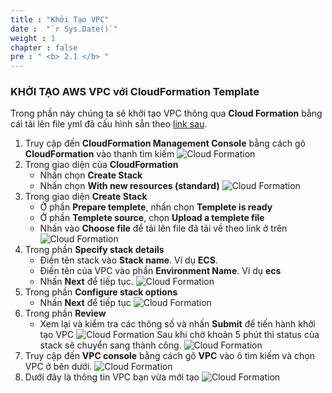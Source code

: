```yaml
---
title : "Khởi Tạo VPC"
date :  "`r Sys.Date()`" 
weight : 1
chapter : false
pre : " <b> 2.1 </b> "
---
```


### KHỞI TẠO AWS VPC với CloudFormation Template
Trong phần này chúng ta sẽ khởi tạo VPC thông qua **Cloud Formation** bằng cái tải lên file yml đã cấu hình sẵn theo [link sau](https://github.com/huy1010/nest-app-example/blob/master/template.yml).

1. Truy cập đến **CloudFormation Management Console** bằng cách gõ **CloudFormation** vào thanh tìm kiếm 
![Cloud Formation](/images/2-prerequiste/2.1-create-vpc/001.png)
2. Trong giao diện của **CloudFormation**
    - Nhấn chọn **Create Stack**
    - Nhấn chọn **With new resources (standard)**
![Cloud Formation](/images/2-prerequiste/2.1-create-vpc/002.png)
3. Trong giao diện **Create Stack**
    - Ở phần **Prepare templete**, nhấn chọn **Templete is ready**
    - Ở phần **Templete source**, chọn **Upload a templete file**
    - Nhấn vào **Choose file** để tải lên file đã tải về theo link ở trên
![Cloud Formation](/images/2-prerequiste/2.1-create-vpc/003.png)
4. Trong phần **Specify stack details**
    - Điền tên stack vào **Stack name**. Ví dụ **ECS**.
    - Điền tên của VPC vào phần **Environment Name**. Ví dụ **ecs**
    - Nhấn **Next** để tiếp tục.
![Cloud Formation](/images/2-prerequiste/2.1-create-vpc/004.png)
5. Trong phần **Configure stack options**
    - Nhấn **Next** để tiếp tục
![Cloud Formation](/images/2-prerequiste/2.1-create-vpc/005.png)
6. Trong phần **Review**
    - Xem lại và kiểm tra các thông số và nhấn **Submit** để tiến hành khởi tạo VPC
![Cloud Formation](/images/2-prerequiste/2.1-create-vpc/006.png)
Sau khi chờ khoản  5 phút thì status của stack sẽ chuyển sang thành công.
![Cloud Formation](/images/2-prerequiste/2.1-create-vpc/007.png)
7. Truy cập đến **VPC console** bằng cách gõ **VPC** vào ô tìm kiếm và chọn VPC ở bên dưới.
![Cloud Formation](/images/2-prerequiste/2.1-create-vpc/008.png)
8. Dưới đây là thông tin VPC bạn vừa mới tạo
![Cloud Formation](/images/2-prerequiste/2.1-create-vpc/009.png)